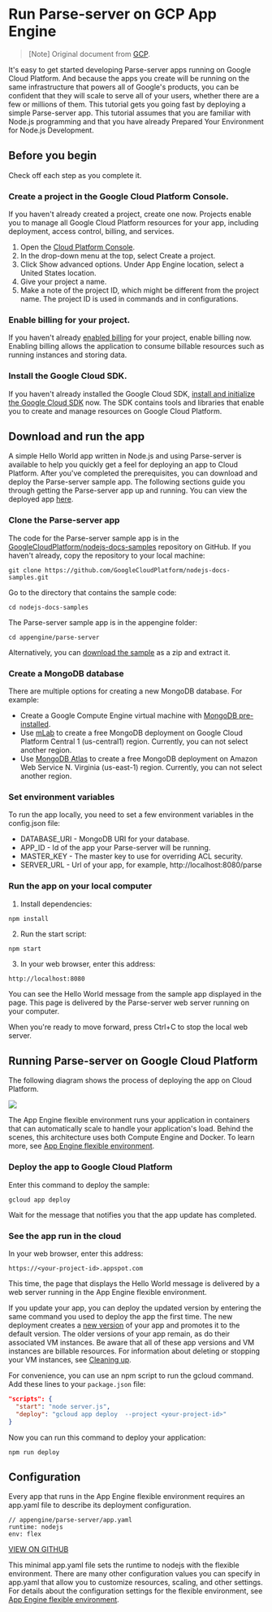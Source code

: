 # Run Parse-server on GCP App Engine

> [Note] Original document from [GCP](https://cloud.google.com/nodejs/resources/frameworks/parse-server#download_app).

It's easy to get started developing Parse-server apps running on Google Cloud Platform. And because the apps you create will be running on the same infrastructure that powers all of Google's products, you can be confident that they will scale to serve all of your users, whether there are a few or millions of them.
This tutorial gets you going fast by deploying a simple Parse-server app. This tutorial assumes that you are familiar with Node.js programming and that you have already Prepared Your Environment for Node.js Development.


## Before you begin

Check off each step as you complete it.

### Create a project in the Google Cloud Platform Console.
If you haven't already created a project, create one now. Projects enable you to manage all Google Cloud Platform resources for your app, including deployment, access control, billing, and services.

1. Open the [Cloud Platform Console](https://console.cloud.google.com/).
2. In the drop-down menu at the top, select Create a project.
3. Click Show advanced options. Under App Engine location, select a United States location.
4. Give your project a name.
5. Make a note of the project ID, which might be different from the project name. The project ID is used in commands and in configurations.

### Enable billing for your project.
If you haven't already [enabled billing](https://console.cloud.google.com/project/_/settings?_ga=1.22855806.496551942.1491453407) for your project, enable billing now. Enabling billing allows the application to consume billable resources such as running instances and storing data.

### Install the Google Cloud SDK.
If you haven't already installed the Google Cloud SDK, [install and initialize the Google Cloud SDK](https://cloud.google.com/sdk/docs/) now. The SDK contains tools and libraries that enable you to create and manage resources on Google Cloud Platform.


## Download and run the app

A simple Hello World app written in Node.js and using Parse-server is available to help you quickly get a feel for deploying an app to Cloud Platform. After you've completed the prerequisites, you can download and deploy the Parse-server sample app. The following sections guide you through getting the Parse-server app up and running.
You can view the deployed app [here](http://parse-dot-nodejs-docs-samples.appspot.com/).

### Clone the Parse-server app

The code for the Parse-server sample app is in the [GoogleCloudPlatform/nodejs-docs-samples](https://github.com/GoogleCloudPlatform/nodejs-docs-samples/tree/master/appengine/parse-server) repository on GitHub. If you haven't already, copy the repository to your local machine:

```
git clone https://github.com/GoogleCloudPlatform/nodejs-docs-samples.git
```

Go to the directory that contains the sample code:

```
cd nodejs-docs-samples
```

The Parse-server sample app is in the appengine folder:

```
cd appengine/parse-server
```

Alternatively, you can [download the sample](https://github.com/GoogleCloudPlatform/nodejs-docs-samples/archive/master.zip) as a zip and extract it.

### Create a MongoDB database

There are multiple options for creating a new MongoDB database. For example:

- Create a Google Compute Engine virtual machine with [MongoDB pre-installed](https://cloud.google.com/launcher/?q=mongodb).
- Use [mLab](https://mlab.com/google/) to create a free MongoDB deployment on Google Cloud Platform Central 1 (us-central1) region. Currently, you can not select another region.
- Use [MongoDB Atlas](https://www.mongodb.com/cloud) to create a free MongoDB deployment on Amazon Web Service N. Virginia (us-east-1) region. Currently, you can not select another region.

### Set environment variables

To run the app locally, you need to set a few environment variables in the config.json file:

- DATABASE_URI - MongoDB URI for your database.
- APP_ID - Id of the app your Parse-server will be running.
- MASTER_KEY - The master key to use for overriding ACL security.
- SERVER_URL - Url of your app, for example, http://localhost:8080/parse

### Run the app on your local computer

1. Install dependencies:

```
npm install
```

2. Run the start script:

```
npm start
```

3. In your web browser, enter this address:

```
http://localhost:8080
```

You can see the Hello World message from the sample app displayed in the page. This page is delivered by the Parse-server web server running on your computer.

When you're ready to move forward, press Ctrl+C to stop the local web server.


## Running Parse-server on Google Cloud Platform

The following diagram shows the process of deploying the app on Cloud Platform.

![](https://cloud.google.com/languages/images/hello-world-app-structure.png)

The App Engine flexible environment runs your application in containers that can automatically scale to handle your application's load. Behind the scenes, this architecture uses both Compute Engine and Docker. To learn more, see [App Engine flexible environment](https://cloud.google.com/appengine/docs/flexible/).

### Deploy the app to Google Cloud Platform

Enter this command to deploy the sample:

```
gcloud app deploy
```

Wait for the message that notifies you that the app update has completed.

### See the app run in the cloud

In your web browser, enter this address:

```
https://<your-project-id>.appspot.com
```

This time, the page that displays the Hello World message is delivered by a web server running in the App Engine flexible environment.

If you update your app, you can deploy the updated version by entering the same command you used to deploy the app the first time. The new deployment creates a [new version](https://console.cloud.google.com/project/_/appengine/versions) of your app and promotes it to the default version. The older versions of your app remain, as do their associated VM instances. Be aware that all of these app versions and VM instances are billable resources. For information about deleting or stopping your VM instances, see [Cleaning up](https://cloud.google.com/nodejs/getting-started/delete-tutorial-resources).

For convenience, you can use an npm script to run the gcloud command. Add these lines to your ``package.json`` file:

```json
"scripts": {
  "start": "node server.js",
  "deploy": "gcloud app deploy  --project <your-project-id>"
}
```

Now you can run this command to deploy your application:

```
npm run deploy
```

## Configuration

Every app that runs in the App Engine flexible environment requires an app.yaml file to describe its deployment configuration.

```
// appengine/parse-server/app.yaml
runtime: nodejs
env: flex
```

[VIEW ON GITHUB](https://github.com/GoogleCloudPlatform/nodejs-docs-samples/blob/master/appengine/parse-server/app.yaml)

This minimal app.yaml file sets the runtime to nodejs with the flexible environment. There are many other configuration values you can specify in app.yaml that allow you to customize resources, scaling, and other settings. For details about the configuration settings for the flexible environment, see [App Engine flexible environment](https://cloud.google.com/appengine/docs/flexible/).
